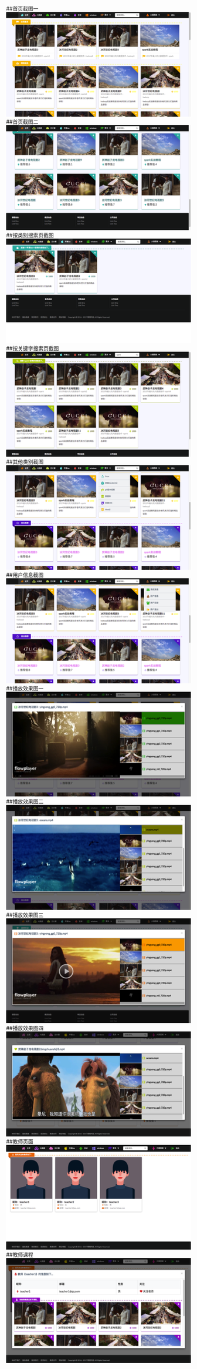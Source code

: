 ##首页截图一
![](images/Snip20170507_1.png) 
##首页截图二
![](images/Snip20170507_10.png) 
##按类别搜索页截图
![](images/Snip20170507_4.png) 
##按关键字搜索页截图
![](images/Snip20170507_9.png) 
##其他类别截图
![](images/Snip20170507_5.png) 
##用户信息截图
![](images/Snip20170507_6.png) 
##播放效果图一
![](images/Snip20170507_7.png) 
##播放效果图二
![](images/Snip20170507_8.png) 
##播放效果图三
![](images/Snip20170507_15.png) 
##播放效果图四
![](images/Snip20170519_16.png) 
##教师页面
![](images/Snip20170519_17.png) 
##教师课程
![](images/Snip20170519_18.png) 

